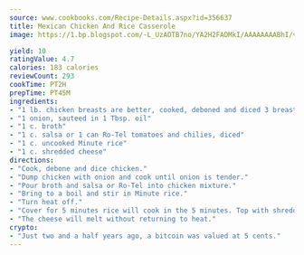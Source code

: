 ```yaml
---
source: www.cookbooks.com/Recipe-Details.aspx?id=356637
title: Mexican Chicken And Rice Casserole
image: https://1.bp.blogspot.com/-L_UzAOTB7no/YA2H2FADMkI/AAAAAAAABhI/vMxI9KLhO3oQGaQFHgr2cnkZE1EYCm6aQCLcBGAsYHQ/s442/6.png

yield: 10
ratingValue: 4.7
calories: 183 calories
reviewCount: 293
cookTime: PT2H
prepTime: PT45M
ingredients:
- "1 lb. chicken breasts are better, cooked, deboned and diced 3 breasts"
- "1 onion, sauteed in 1 Tbsp. oil"
- "1 c. broth"
- "1 c. salsa or 1 can Ro-Tel tomatoes and chilies, diced"
- "1 c. uncooked Minute rice"
- "1 c. shredded cheese"
directions:
- "Cook, debone and dice chicken."
- "Dump chicken with onion and cook until onion is tender."
- "Pour broth and salsa or Ro-Tel into chicken mixture."
- "Bring to a boil and stir in Minute rice."
- "Turn heat off."
- "Cover for 5 minutes rice will cook in the 5 minutes. Top with shredded cheese."
- "The cheese will melt without returning to heat."
crypto:
- "Just two and a half years ago, a bitcoin was valued at 5 cents."
---
```

